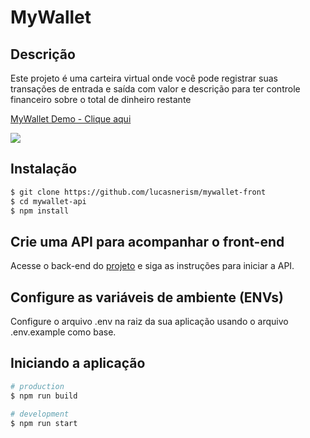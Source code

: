 # MyWallet

## Descrição
Este projeto é uma carteira virtual onde você pode registrar suas transações de entrada e saída com valor e descrição para ter controle financeiro sobre o total de dinheiro restante 

  <div>
    <a href="https://www.loom.com/share/c9c24a9e1e2d42e59258e3fa76a68cb3">
      <p>MyWallet Demo - Clique aqui</p>
    </a>
    <a href="https://www.loom.com/share/c9c24a9e1e2d42e59258e3fa76a68cb3">
      <img style="max-width:300px;" src="https://cdn.loom.com/sessions/thumbnails/c9c24a9e1e2d42e59258e3fa76a68cb3-with-play.gif">
    </a>
  </div>

## Instalação

```bash
$ git clone https://github.com/lucasnerism/mywallet-front
$ cd mywallet-api
$ npm install
```

## Crie uma API para acompanhar o front-end
Acesse o back-end do [projeto](https://github.com/ysnsales/My-Wallet-back) e siga as instruções para iniciar a API.


## Configure as variáveis de ambiente (ENVs)
Configure o arquivo .env na raiz da sua aplicação usando o arquivo .env.example como base.

## Iniciando a aplicação

```bash
# production
$ npm run build

# development
$ npm run start

```
